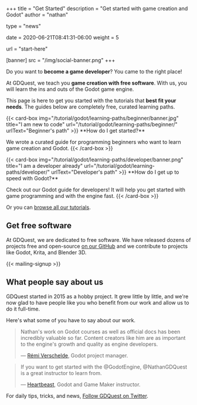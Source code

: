 +++
title = "Get Started"
description = "Get started with game creation and Godot"
author = "nathan"

type = "news"

date = 2020-06-21T08:41:31-06:00
weight = 5

url = "start-here"

[banner]
src = "/img/social-banner.png"
+++

Do you want to **become a game developer**? You came to the right place!

At GDQuest, we teach you **game creation with free software**. With us, you will learn the ins and outs of the Godot game engine.

This page is here to get you started with the tutorials that **best fit your needs**. The guides below are completely free, curated learning paths.


<div class="content-grid">
<div class="item">
{{< card-box 
img="/tutorial/godot/learning-paths/beginner/banner.jpg"
title="I am new to code" 
url="/tutorial/godot/learning-paths/beginner/" 
urlText="Beginner's path" >}}
**How do I get started?**

We wrote a curated guide for programming beginners who want to learn game creation and Godot.
{{< /card-box >}}
</div>

<div class="item">
{{< card-box 
img="/tutorial/godot/learning-paths/developer/banner.png" 
title="I am a developer already" 
url="/tutorial/godot/learning-paths/developer/" 
urlText="Developer's path" >}}
**How do I get up to speed with Godot?**

Check out our Godot guide for developers! It will help you get started with game programming and with the engine fast.
{{< /card-box >}}
</div>
</div>

Or you can [browse all our tutorials](/tutorial).

## Get free software

At GDQuest, we are dedicated to free software. We have released dozens of projects free and open-source [on our GitHub](https://github.com/GDQuest/) and we contribute to projects like Godot, Krita, and Blender 3D.

<div>
<div class="card-box">
{{< mailing-signup >}}
</div>
</div>

## What people say about us

GDQuest started in 2015 as a hobby project. It grew little by little, and we're now glad to have people like you who benefit from our work and allow us to do it full-time.

Here's what some of you have to say about our work.

> Nathan's work on Godot courses as well as official docs has been incredibly valuable so far.
> Content creators like him are as important to the engine's growth and quality as engine
> developers.
>
> — [Rémi Verschelde](https://twitter.com/akien), Godot project manager.


> If you want to get started with the @GodotEngine, @NathanGDQuest is a great instructor to learn from.
>
> — [Heartbeast](https://www.youtube.com/user/uheartbeast), Godot and Game Maker instructor.

For daily tips, tricks, and news, [Follow GDQuest on Twitter](https://twitter.com/NathanGDQuest).


<!-- Join us: click here to join the GDQuest newsletter. That way, you won't miss any new tutorial, course, or open-source project we release. We also share tips and tricks there. You can unsubscribe anytime. -->

